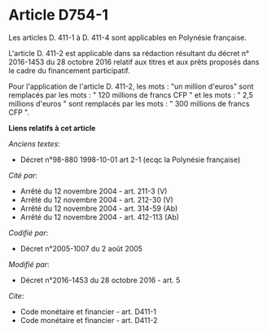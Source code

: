 # Article D754-1

Les articles D. 411-1 à D. 411-4 sont applicables en Polynésie française. 

L'article  D. 411-2 est applicable dans sa rédaction résultant du décret n°  2016-1453 du 28 octobre 2016 relatif aux titres
et aux prêts proposés  dans le cadre du financement participatif.  

Pour l'application de l'article D. 411-2, les mots : "un million d'euros" sont remplacés par les mots : " 120 millions de
francs CFP " et les mots : " 2,5 millions d'euros " sont remplacés par les mots : " 300 millions de francs CFP ".

**Liens relatifs à cet article**

_Anciens textes_:

  - Décret n°98-880 1998-10-01 art 2-1 (ecqc la Polynésie française)

_Cité par_:

  - Arrêté du 12 novembre 2004 - art. 211-3 (V)
  - Arrêté du 12 novembre 2004 - art. 212-30 (V)
  - Arrêté du 12 novembre 2004 - art. 314-59 (Ab)
  - Arrêté du 12 novembre 2004 - art. 412-113 (Ab)

_Codifié par_:

  - Décret n°2005-1007 du 2 août 2005

_Modifié par_:

  - Décret n°2016-1453 du 28 octobre 2016 - art. 5

_Cite_:

  - Code monétaire et financier - art. D411-1
  - Code monétaire et financier - art. D411-2
